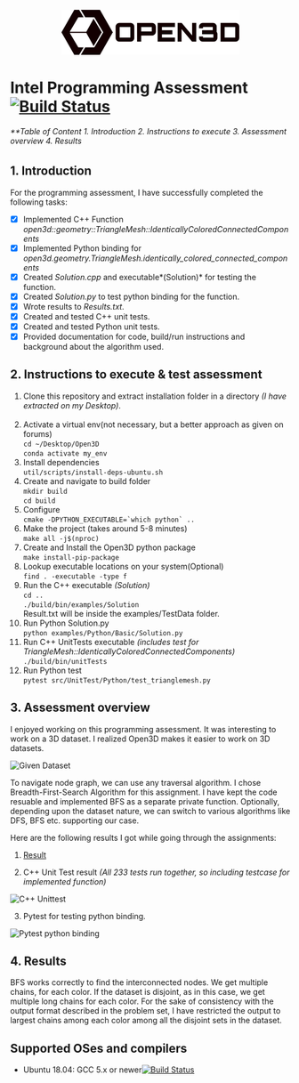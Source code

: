 <p align="center">
<img src="Open3D/docs/_static/open3d_logo_horizontal.png" width="320" />
</p>

# Intel Programming Assessment [![Build Status](http://img.shields.io/travis/badges/badgerbadgerbadger.svg?style=flat-square)](https://travis-ci.org/badges/badgerbadgerbadger)

<h6>
**Table of Content  
	1. Introduction
	2. Instructions to execute
	3. Assessment overview
	4. Results
</h6>


## 1. Introduction

For the programming assessment, I have successfully completed the following tasks:

- [x] Implemented C++ Function *open3d::geometry::TriangleMesh::IdenticallyColoredConnectedComponents*
- [x] Implemented Python binding for *open3d.geometry.TriangleMesh.identically_colored_connected_components*
- [x] Created *Solution.cpp* and executable*(Solution)* for testing the function.
- [x] Created *Solution.py* to test python binding for the function.
- [x] Wrote results to *Results.txt.*
- [x] Created and tested C++ unit tests.
- [x] Created and tested Python unit tests.
- [x] Provided documentation for code, build/run instructions and background about the algorithm used.

## 2. Instructions to execute & test assessment
1. Clone this repository and extract installation folder in a directory *(I have extracted on my Desktop)*.  
` `  
2. Activate a virtual env(not necessary, but a better approach as given on forums)  
`cd ~/Desktop/Open3D`  
`conda activate my_env`  
3. Install dependencies  
`util/scripts/install-deps-ubuntu.sh`  
4. Create and navigate to build folder  
`mkdir build`  
`cd build`  
5. Configure  
```cmake -DPYTHON_EXECUTABLE=`which python` ..```  
6. Make the project (takes around 5-8 minutes)  
`make all -j$(nproc)`  
7. Create and Install the Open3D python package  
`make install-pip-package`  
8. Lookup executable locations on your system(Optional)  
`find . -executable -type f`  
9. Run the C++ executable *(Solution)*  
`cd ..`  
`./build/bin/examples/Solution`  
Result.txt will be inside the examples/TestData folder.  
10. Run Python Solution.py  
`python examples/Python/Basic/Solution.py`  
11. Run C++ UnitTests executable *(includes test for TriangleMesh::IdenticallyColoredConnectedComponents)*  
`./build/bin/unitTests`  
12. Run Python test  
`pytest src/UnitTest/Python/test_trianglemesh.py`  


## 3. Assessment overview

I enjoyed working on this programming assessment. It was interesting to work on a 3D dataset. I realized Open3D makes it easier to work on 3D datasets.

![Given Dataset](Open3D/docs/_static//Dataset.png)

To navigate node graph, we can use any traversal algorithm. I chose Breadth-First-Search Algorithm for this assignment. I have kept the code resuable and implemented BFS as a separate private function. Optionally, depending upon the dataset nature, we can switch to various algorithms like DFS, BFS etc. supporting our case.

Here are the following results I got while going through the assignments:

1. [Result](Results.txt)  

2. C++ Unit Test result *(All 233 tests run together, so including testcase for implemented function)*  

![C++ Unittest](Open3D/docs/_static/cppTest.png)  

3. Pytest for testing python binding.  

![Pytest python binding](Open3D/docs/_static/PythonTest.png)

## 4. Results
BFS works correctly to find the interconnected nodes. We get multiple chains, for each color. If the dataset is disjoint, as in this case, we get multiple long chains for each color. For the sake of consistency with the output format described in the problem set, I have restricted the output to largest chains among each color among all the disjoint sets in the dataset.






## Supported OSes and compilers

* Ubuntu 18.04: GCC 5.x or newer[![Build Status](http://img.shields.io/travis/badges/badgerbadgerbadger.svg?style=flat-square)](https://travis-ci.org/badges/badgerbadgerbadger)
